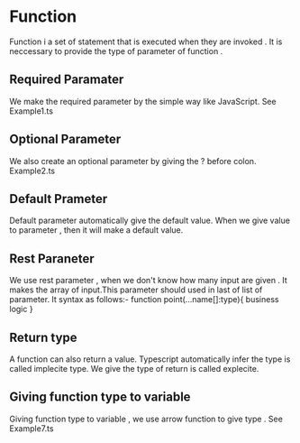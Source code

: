 # Function 
Function i a set of statement that is executed when they are invoked . 
It is neccessary to provide the type of parameter of function . 
## Required Paramater
We make the  required parameter  by the simple way like JavaScript.
See Example1.ts 
## Optional Parameter
We also create an optional parameter by giving the ? before colon.
Example2.ts
## Default Prameter
Default parameter  automatically give the default value. When we give value to parameter , then it will make a default value.
## Rest Paraneter 
We use rest parameter , when we don't know how many input are given . It makes the array of input.This parameter should used in last of list of parameter.
It syntax as follows:-
  function point(...name[]:type){
    business logic 
  }
## Return type
A function can also return a value. Typescript automatically infer the type is called implecite type. We give the type of return is called explecite.
## Giving function type to variable
Giving function type to variable , we use arrow function to give type . See Example7.ts  


